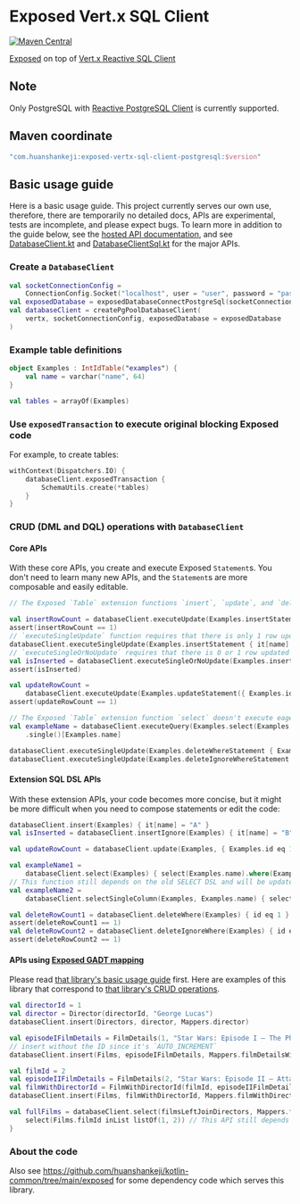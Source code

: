 # Exposed Vert.x SQL Client

[![Maven Central](https://img.shields.io/maven-central/v/com.huanshankeji/exposed-vertx-sql-client-postgresql)](https://search.maven.org/artifact/com.huanshankeji/exposed-vertx-sql-client-postgresql)

[Exposed](https://github.com/JetBrains/Exposed) on top of [Vert.x Reactive SQL Client](https://github.com/eclipse-vertx/vertx-sql-client)

## Note

Only PostgreSQL with [Reactive PostgreSQL Client](https://vertx.io/docs/vertx-pg-client/java/) is currently supported.

## Maven coordinate

```kotlin
"com.huanshankeji:exposed-vertx-sql-client-postgresql:$version"
```

## Basic usage guide

Here is a basic usage guide. This project currently serves our own use, therefore, there are temporarily no detailed docs, APIs are experimental, tests are incomplete, and please expect bugs. To learn more in addition to the guide below, see the [hosted API documentation](https://huanshankeji.github.io/exposed-vertx-sql-client/), and see [DatabaseClient.kt](lib/src/main/kotlin/com/huanshankeji/exposedvertxsqlclient/DatabaseClient.kt) and [DatabaseClientSql.kt](lib/src/main/kotlin/com/huanshankeji/exposedvertxsqlclient/sql/DatabaseClientSql.kt) for the major APIs.

### Create a `DatabaseClient`

```kotlin
val socketConnectionConfig =
    ConnectionConfig.Socket("localhost", user = "user", password = "password", database = "database")
val exposedDatabase = exposedDatabaseConnectPostgreSql(socketConnectionConfig)
val databaseClient = createPgPoolDatabaseClient(
    vertx, socketConnectionConfig, exposedDatabase = exposedDatabase
)
```

### Example table definitions

```kotlin
object Examples : IntIdTable("examples") {
    val name = varchar("name", 64)
}

val tables = arrayOf(Examples)
```

### Use `exposedTransaction` to execute original blocking Exposed code

For example, to create tables:

```kotlin
withContext(Dispatchers.IO) {
    databaseClient.exposedTransaction {
        SchemaUtils.create(*tables)
    }
}
```

### CRUD (DML and DQL) operations with `DatabaseClient`

#### Core APIs

With these core APIs, you create and execute Exposed `Statement`s. You don't need to learn many new APIs, and the `Statement`s are more composable and easily editable.

```kotlin
// The Exposed `Table` extension functions `insert`, `update`, and `delete` execute eagerly so `insertStatement`, `updateStatement`, `deleteStatement` have to be used.

val insertRowCount = databaseClient.executeUpdate(Examples.insertStatement { it[name] = "A" })
assert(insertRowCount == 1)
// `executeSingleUpdate` function requires that there is only 1 row updated and returns `Unit`.
databaseClient.executeSingleUpdate(Examples.insertStatement { it[name] = "B" })
// `executeSingleOrNoUpdate` requires that there is 0 or 1 row updated and returns `Boolean`.
val isInserted = databaseClient.executeSingleOrNoUpdate(Examples.insertIgnoreStatement { it[name] = "B" })
assert(isInserted)

val updateRowCount =
    databaseClient.executeUpdate(Examples.updateStatement({ Examples.id eq 1 }) { it[name] = "AA" })
assert(updateRowCount == 1)

// The Exposed `Table` extension function `select` doesn't execute eagerly so it can be used directly.
val exampleName = databaseClient.executeQuery(Examples.select(Examples.name).where(Examples.id eq 1))
    .single()[Examples.name]

databaseClient.executeSingleUpdate(Examples.deleteWhereStatement { Examples.id eq 1 }) // The function `deleteWhereStatement` still depends on the old DSL and will be updated.
databaseClient.executeSingleUpdate(Examples.deleteIgnoreWhereStatement { id eq 2 })
```

#### Extension SQL DSL APIs

With these extension APIs, your code becomes more concise, but it might be more difficult when you need to compose statements or edit the code:

```kotlin
databaseClient.insert(Examples) { it[name] = "A" }
val isInserted = databaseClient.insertIgnore(Examples) { it[name] = "B" }

val updateRowCount = databaseClient.update(Examples, { Examples.id eq 1 }) { it[name] = "AA" }

val exampleName1 =
    databaseClient.select(Examples) { select(Examples.name).where(Examples.id eq 1) }.single()[Examples.name]
// This function still depends on the old SELECT DSL and will be updated.
val exampleName2 =
    databaseClient.selectSingleColumn(Examples, Examples.name) { selectAll().where(Examples.id eq 2) }.single()

val deleteRowCount1 = databaseClient.deleteWhere(Examples) { id eq 1 }
assert(deleteRowCount1 == 1)
val deleteRowCount2 = databaseClient.deleteIgnoreWhere(Examples) { id eq 2 }
assert(deleteRowCount2 == 1)
```

#### APIs using [Exposed GADT mapping](https://github.com/huanshankeji/exposed-adt-mapping)

Please read [that library's basic usage guide](https://github.com/huanshankeji/exposed-adt-mapping?tab=readme-ov-file#basic-usage-guide) first. Here are examples of this library that correspond to [that library's CRUD operations](https://github.com/huanshankeji/exposed-adt-mapping?tab=readme-ov-file#crud-operations).

```kotlin
val directorId = 1
val director = Director(directorId, "George Lucas")
databaseClient.insert(Directors, director, Mappers.director)

val episodeIFilmDetails = FilmDetails(1, "Star Wars: Episode I – The Phantom Menace", directorId)
// insert without the ID since it's `AUTO_INCREMENT`
databaseClient.insert(Films, episodeIFilmDetails, Mappers.filmDetailsWithDirectorId)

val filmId = 2
val episodeIIFilmDetails = FilmDetails(2, "Star Wars: Episode II – Attack of the Clones", directorId)
val filmWithDirectorId = FilmWithDirectorId(filmId, episodeIIFilmDetails)
databaseClient.insert(Films, filmWithDirectorId, Mappers.filmWithDirectorId) // insert with the ID

val fullFilms = databaseClient.select(filmsLeftJoinDirectors, Mappers.fullFilm) {
    select(Films.filmId inList listOf(1, 2)) // This API still depends on the old SELECT DSL and will be refactored.
}
```

### About the code

Also see <https://github.com/huanshankeji/kotlin-common/tree/main/exposed> for some dependency code which serves this library.
